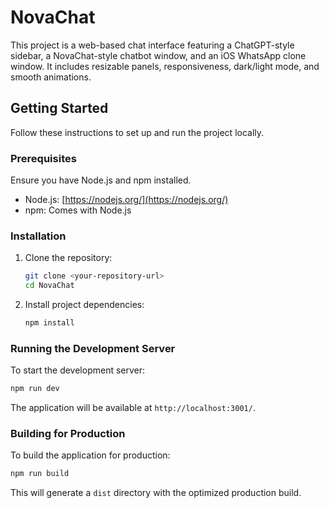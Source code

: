 # NovaChat

This project is a web-based chat interface featuring a ChatGPT-style sidebar, a NovaChat-style chatbot window, and an iOS WhatsApp clone window. It includes resizable panels, responsiveness, dark/light mode, and smooth animations.

## Getting Started

Follow these instructions to set up and run the project locally.

### Prerequisites

Ensure you have Node.js and npm installed.

- Node.js: [https://nodejs.org/](https://nodejs.org/)
- npm: Comes with Node.js

### Installation

1. Clone the repository:

   ```bash
   git clone <your-repository-url>
   cd NovaChat
   ```

2. Install project dependencies:

   ```bash
   npm install
   ```

### Running the Development Server

To start the development server:

```bash
npm run dev
```

The application will be available at `http://localhost:3001/`.

### Building for Production

To build the application for production:

```bash
npm run build
```

This will generate a `dist` directory with the optimized production build.